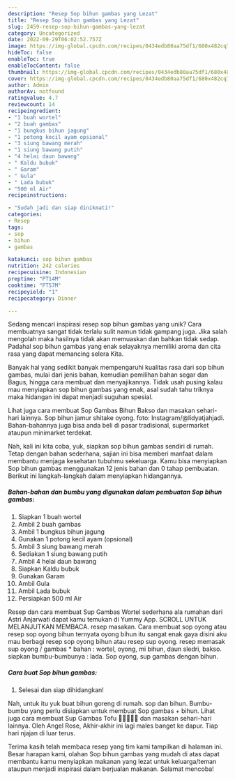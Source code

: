 ```yaml
---
description: "Resep Sop bihun gambas yang Lezat"
title: "Resep Sop bihun gambas yang Lezat"
slug: 2459-resep-sop-bihun-gambas-yang-lezat
category: Uncategorized
date: 2022-09-29T06:02:52.757Z
image: https://img-global.cpcdn.com/recipes/0434edb80aa75df1/680x482cq70/sop-bihun-gambas-foto-resep-utama.jpg
hideToc: false
enableToc: true
enableTocContent: false
thumbnail: https://img-global.cpcdn.com/recipes/0434edb80aa75df1/680x482cq70/sop-bihun-gambas-foto-resep-utama.jpg
cover: https://img-global.cpcdn.com/recipes/0434edb80aa75df1/680x482cq70/sop-bihun-gambas-foto-resep-utama.jpg
author: Admin
authorAv: notfound
ratingvalue: 4.7
reviewcount: 14
recipeingredient:
- "1 buah wortel"
- "2 buah gambas"
- "1 bungkus bihun jagung"
- "1 potong kecil ayam opsional"
- "3 siung bawang merah"
- "1 siung bawang putih"
- "4 helai daun bawang"
- " Kaldu bubuk"
- " Garam"
- " Gula"
- " Lada bubuk"
- "500 ml Air"
recipeinstructions:

- "Sudah jadi dan siap dinikmati!"
categories:
- Resep
tags:
- sop
- bihun
- gambas

katakunci: sop bihun gambas 
nutrition: 242 calories
recipecuisine: Indonesian
preptime: "PT14M"
cooktime: "PT57M"
recipeyield: "1"
recipecategory: Dinner

---
```





Sedang mencari inspirasi resep sop bihun gambas yang unik? Cara membuatnya sangat tidak terlalu sulit namun tidak gampang juga. Jika salah mengolah maka hasilnya tidak akan memuaskan dan bahkan tidak sedap. Padahal sop bihun gambas yang enak selayaknya memiliki aroma dan cita rasa yang dapat memancing selera Kita.





Banyak hal yang sedikit banyak mempengaruhi kualitas rasa dari sop bihun gambas, mulai dari jenis bahan, kemudian pemilihan bahan segar dan Bagus, hingga cara membuat dan menyajikannya. Tidak usah pusing kalau mau menyiapkan sop bihun gambas yang enak,      asal sudah tahu triknya maka hidangan ini dapat menjadi suguhan spesial.














Lihat juga cara membuat Sop Gambas Bihun Bakso dan masakan sehari-hari lainnya. Sop bihun jamur shitake oyong. foto: Instagram/@lidyatjahjadi. Bahan-bahannya juga bisa anda beli di pasar tradisional, supermarket ataupun minimarket terdekat.






Nah, kali ini kita coba, yuk, siapkan sop bihun gambas sendiri di rumah. Tetap dengan bahan sederhana, sajian ini bisa memberi manfaat dalam membantu menjaga kesehatan tubuhmu sekeluarga. Kamu bisa menyiapkan Sop bihun gambas menggunakan 12 jenis bahan dan 0 tahap pembuatan. Berikut ini langkah-langkah dalam menyiapkan hidangannya.

<!--inarticleads1-->

##### Bahan-bahan dan bumbu yang digunakan dalam pembuatan Sop bihun gambas:

1. Siapkan 1 buah wortel
1. Ambil 2 buah gambas
1. Ambil 1 bungkus bihun jagung
1. Gunakan 1 potong kecil ayam (opsional)
1. Ambil 3 siung bawang merah
1. Sediakan 1 siung bawang putih
1. Ambil 4 helai daun bawang
1. Siapkan  Kaldu bubuk
1. Gunakan  Garam
1. Ambil  Gula
1. Ambil  Lada bubuk
1. Persiapkan 500 ml Air


Resep dan cara membuat Sup Gambas Wortel sederhana ala rumahan dari Astri Anjarwati dapat kamu temukan di Yummy App. SCROLL UNTUK MELANJUTKAN MEMBACA. resep masakan. Cara membuat sop oyong atau resep sop oyong bihun ternyata oyong bihun itu sangat enak gaya disini aku mau berbagi resep sop oyong bihun atau resep sup oyong. resep memasak sup oyong / gambas * bahan : wortel, oyong, mi bihun, daun sledri, bakso. siapkan bumbu-bumbunya : lada. Sop oyong, sup gambas dengan bihun. 

<!--inarticleads2-->

##### Cara buat Sop bihun gambas:


1. Selesai dan siap dihidangkan!

Nah, untuk itu yuk buat bihun goreng di rumah. sop dan bihun. Bumbu-bumbu yang perlu disiapkan untuk membuat Sop gambas + bihun. Lihat juga cara membuat Sup Gambas Tofu 🦐🦐🦐🦐🦐 dan masakan sehari-hari lainnya. Oleh Angel Rose, Akhir-akhir ini lagi males banget ke dapur. Tiap hari njajan di luar terus. 

Terima kasih telah membaca resep yang tim kami tampilkan di halaman ini. Besar harapan kami, olahan Sop bihun gambas yang mudah di atas dapat membantu kamu menyiapkan makanan yang lezat untuk keluarga/teman ataupun menjadi inspirasi dalam berjualan makanan. Selamat mencoba!

